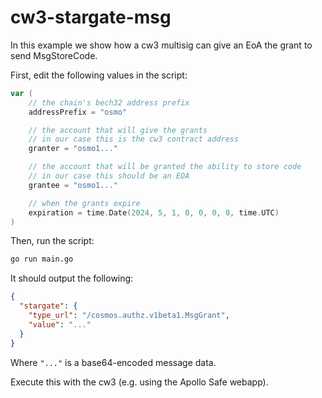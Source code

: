 # cw3-stargate-msg

In this example we show how a cw3 multisig can give an EoA the grant to send MsgStoreCode.

First, edit the following values in the script:

```go
var (
	// the chain's bech32 address prefix
	addressPrefix = "osmo"

	// the account that will give the grants
	// in our case this is the cw3 contract address
	granter = "osmo1..."

	// the account that will be granted the ability to store code
	// in our case this should be an EOA
	grantee = "osmo1..."

	// when the grants expire
	expiration = time.Date(2024, 5, 1, 0, 0, 0, 0, time.UTC)
)
```

Then, run the script:

```bash
go run main.go
```

It should output the following:

```json
{
  "stargate": {
    "type_url": "/cosmos.authz.v1beta1.MsgGrant",
    "value": "..."
  }
}
```

Where `"..."` is a base64-encoded message data.

Execute this with the cw3 (e.g. using the Apollo Safe webapp).
